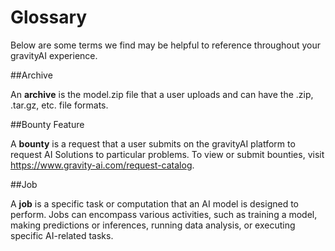 # Glossary

Below are some terms we find may be helpful to reference throughout your gravityAI experience.

##Archive

An **archive** is the model.zip file that a user uploads and can have the .zip, .tar.gz, etc. file formats.

##Bounty Feature

A **bounty** is a request that a user submits on the gravityAI platform to request AI Solutions to particular problems. To view or submit bounties, visit <a href="https://www.gravity-ai.com/request-catalog" target="_blank">https://www.gravity-ai.com/request-catalog</a>.

##Job

A **job** is a specific task or computation that an AI model is designed to perform. Jobs can encompass various activities, such as training a model, making predictions or inferences, running data analysis, or executing specific AI-related tasks.